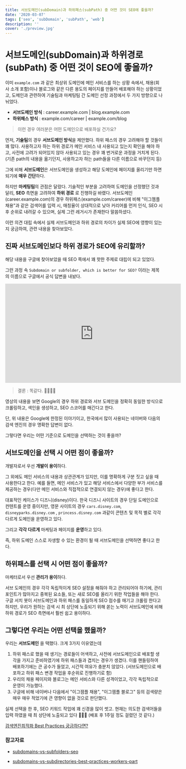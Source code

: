 ```yaml
---
title: 서브도메인(subDomain)과 하위패스(subPath) 중 어떤 것이 SEO에 좋을까?
date: '2020-03-07'
tags: ['seo', 'subDomain', 'subPath', 'web']
description: ''
cover: './preview.jpg'
---
```




# 서브도메인(subDomain)과 하위경로(subPath) 중 어떤 것이 SEO에 좋을까?

이미 `example.com` 과 같은 최상위 도메인에 메인 서비스를 하는 상황 속에서, 채용(회사 소개 포함)이나 블로그와 같은 다른 용도의 페이지를 만들어 배포해야 하는 상황이었고, 도메인과 관련하여 기술팀과 마케팅팀 간 도메인 선정 과정에서 두 가지 방향으로 나뉘었다.

- **서브도메인 방식** : career.example.com | blog.example.com
- **하위패스 방식** : example.com/career | example.com/blog



> 이런 경우 여러분은 어떤 도메인으로 배포하실 건가요?



먼저, **기술팀**의 경우 **서브도메인 방식**을 제안했다. 
하위 패스의 경우 고려해야 할 것들이 꽤 많다. 사용하고자 하는 하위 경로가 메인 서비스 내 사용되고 있는지 확인을 해야 하고, 사전에 고려가 되어있지 않아 사용되고 있는 경우 꽤 번거로운 과정을 거치게 된다. (기존 path의 내용을 옮기던지, 사용하고자 하는 path들을 다른 이름으로 바꾸던지 등)

그에 비해 **서브도메인**은 서브도메인을 생성하고 해당 도메인에 페이지를 올리기만 하면 되기에 **매우 간단**하다.



하지만 **마케팅팀**의 관점은 달랐다.
기술적인 부분을 고려하여 도메인을 선정했던 것과 달리, **SEO** 측면을 고려하여 **하위 경로** 로 진행하길 바랬다.
서브도메인(career.example.com)의 경우 하위패스(example.com/career)에 비해 "이그젬플 채용"과 같은 검색어를 입력 시, 매칭율이 상대적으로 낮아 커리어를 먼저 인식, SEO 시 후 순위로 내려갈 수 있으며, 실제 그런 레거시가 존재한다 말씀하셨다.



이런 의견 대립 속에서 실제 서브도메인과 하위 경로의 차이가 실제 SEO에 영향이 있는지 궁금하여, 관련 내용을 찾아보았다.



## 진짜 서브도메인보다 하위 경로가 SEO에 유리할까?

해당 내용을 구글에 찾아보았을 때 SEO 쪽에서 꽤 핫한 주제로 대립이 되고 있었다.

그런 과정 속 `Subdomain or subfolder, which is better for SEO?` 이라는 제목의 이름으로 구글에서 공식 답변을 내놨다.




<iframe width="560" height="315" src="https://www.youtube.com/embed/uJGDyAN9g-g" frameborder="0" allow="accelerometer; autoplay; encrypted-media; gyroscope; picture-in-picture" allowfullscreen></iframe>



> 결론 : 똑같다. 🙂🙃🙂🙃

영상의 내용을 보면 Google의 경우 하위 경로와 서브 도메인을 정확히 동일한 방식으로 크롤링하고, 색인을 생성하고, SEO 스코어를 매긴다고 한다. 


단, 위 내용은 Google에 한정된 이야기이고, 한국에서 많이 사용되는 네이버와 다음의 검색 엔진의 경우 명확한 답변이 없다. 



그렇다면 우리는 어떤 기준으로 도메인을 선택하는 것이 좋을까?

## 서브도메인을 선택 시 어떤 점이 좋을까?

개발자로서 우선 **개발이 용이**하다.

그 외에도 메인 서비스의 내용과 상관관계가 있지만, 이를 명확하게 구분 짓고 싶을 때 사용한다고 한다.
예를 들면, 메인 서비스가 있고 해당 서비스에서 다양한 부가 서비스를 제공하는 경우(다만 메인 서비스와 직접적으로 연결되지 않는 경우)에 좋다고 한다.

대표적인 케이스가 디즈니(disney)이다.
한국 디즈니 사이트의 경우 단일 도메인으로 컨텐트를 운영 중이지만, 영문 사이트의 경우 `cars.disney.com`, `disneyparks.disney.com` , `princess.disney.com` 과같이 콘텐츠 및 목적 별로 각각 다르게 도메인을 운영하고 있다.

그리고 **각각 다르게** 마케팅과 페이지를 **운영**하고 있다.

즉, 하위 도메인 스스로 자생할 수 있는 환경이 될 때 서브도메인을 선택하면 좋다고 한다.



## 하위패스를 선택 시 어떤 점이 좋을까?

마케터로서 우선 **관리가 용이**하다.

서브 도메인의 경우 각각 독립적이게 SEO 설정을 해줘야 하고 관리되어야 하기에, 관리 포인트가 많아지고 중복된 요소들, 또는 새로 SEO를 올리기 위한 작업들을 해야 한다.
구글 서치 봇이 서브도메인과 하위 패스를 동일하게 SEO 점수를 매기고 크롤링 한다고 하지만, 우리가 원하는 검색 시 최 상단에 노출되기 위해 쏟는 노력이 서브도메인에 비해 하위 경로가 SEO 측면에서 훨씬 쉽고 용이하다.



## 그렇다면 우리는 어떤 선택을 했을까?

우리는 **서브도메인** 을 택했다. 크게 3가지 이유였는데

1. 하위 패스로 했을 때 생기는 경로들이 어색하고, 사전에 서브도메인으로 배포할 생각을 가지고 준비하였기에 하위 패스들과 겹치는 경우가 생겼다. 이를 핸들링하여 배포하기에는 큰 공수가 들었고, 시간적 여유가 충분치 않았다. (서브도메인으로 배포하고 하위 패스 변경 작업을 후순위로 진행하기로 함)
2. 우리의 채용 페이지와 블로그는 메인 서비스와 다른 성격이었고, 각각 독립적으로 운영이 가능했다.
3. 구글에 비해 네이버나 다음에서 "이그잼플 채용", "이그잼플 블로그" 등의 검색량은 매우 매우 적었기에 큰 영향이 없을 것으로 판단했다.


실제 선택을 한 후, SEO 키워드 작업에 꽤 신경을 많이 썻고. 현재는 의도한 검색어들을 입력 하였을 때 최 상단에 노출되고 있다 🎉🎉🎉 (배포 후 1주일 정도 걸렸던 것 같다.)


[검색엔진최적화 Best Practices 궁금하다면?](https://shylog.com/seo-best-practices/)





### 참고자료

- [subdomains-vs-subfolders-seo](https://www.searchenginejournal.com/subdomains-vs-subfolders-seo/239795/#close)

- [subdomains-vs-subdirectories-best-practices-workers-part](https://blog.cloudflare.com/subdomains-vs-subdirectories-best-practices-workers-part-1/)

